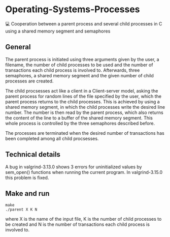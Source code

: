 # Operating-Systems-Processes
💻 Cooperation between a parent process and several child processes in C using a shared memory segment and semaphores

## General
The parent process is initiated using three arguments given by the user, a filename, the number of child processes to be used and the number of transactions each child process is involved to. Afterwards, three semaphores, a shared memory segment and the given number of child processes are created.

The child procsesses act like a client in a Client-server model, asking the parent process for random lines of the file specified by the user, which the parent process returns to the child processes. This is achieved by using a shared memory segment, in which the child processes write the desired line number. The number is then read by the parent process, which also returns the content of the line to a buffer of the shared memory segment. This whole process is controlled by the three semaphores described before.

The processes are terminated when the desired number of transactions has been completed among all child procsesses.

## Technical details

A bug in valgrind-3.13.0 shows 3 errors for uninitialized values by sem_open() functions when running the current program. In valgrind-3.15.0 this problem is fixed.

## Make and run

```
make
./parent X K N
```
where X is the name of the input file, K is the number of child processes to be created and N is the number of transactions each child process is involved to.
